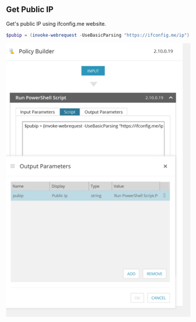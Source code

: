 ## Get Public IP

Get's public IP using ifconfig.me website.


```powershell
$pubip = (invoke-webrequest -UseBasicParsing "https://ifconfig.me/ip").content
```

![](screenshot0.png)